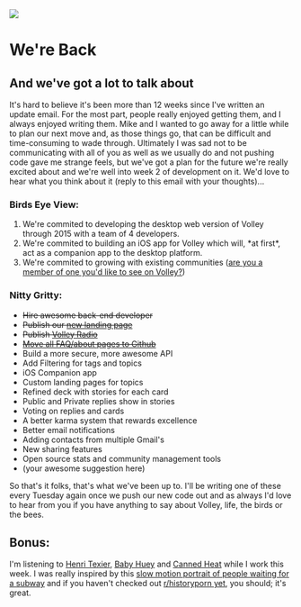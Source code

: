 <img src="http://media.giphy.com/media/uaE1eLglm0aYg/giphy.gif">
<h1>We're Back</h1>
<h2>And we've got a lot to talk about</h2>

<p>It's hard to believe it's been more than 12 weeks since I've written an update email. For the most part, people really enjoyed getting them, and I always enjoyed writing them. Mike and I wanted to go away for a little while to plan our next move and, as those things go, that can be difficult and time-consuming to wade through. Ultimately I was sad not to be communicating with all of you as well as we usually do and not pushing code gave me strange feels, but we've got a plan for the future we're really excited about and we're well into week 2 of development on it. We'd love to hear what you think about it (reply to this email with your thoughts)...</p>

<h3>Birds Eye View:</h3>
<ol>
<li>We're commited to developing the desktop web version of Volley through 2015 with a team of 4 developers.</li>
<li>We're commited to building an iOS app for Volley which will, *at first*, act as a companion app to the desktop platform.</li>
<li>We're commited to  growing with existing communities (<a href="mailto:david@volley.works?subject=Communities">are you a member of one you'd like to see on Volley?</a>)</li>
</ol>
<h3>Nitty Gritty:</h3>
<ul>
<li><strike>Hire awesome back-end developer</strike></li>
<li><strike>Publish our <a href="http://volley.works/logout">new landing page</a></strike></li>
<li><strike>Publish <a href="http://volley.works/radio">Volley Radio</a></strike></li>
<li><strike><a href="https://github.com/VolleyIndustries/readme/">Move all FAQ/about pages to Github</a></strike></li>
<li>Build a more secure, more awesome API</li>
<li>Add Filtering for tags and topics</li>
<li>iOS Companion app</li>
<li>Custom landing pages for topics</li>
<li>Refined deck with stories for each card</li>
<li>Public and Private replies show in stories</li>
<li>Voting on replies and cards</li>
<li>A better karma system that rewards excellence</li>
<li>Better email notifications</li>
<li>Adding contacts from multiple Gmail's</li>
<li>New sharing features</li>
<li>Open source stats and community management tools</li>
<li>(your awesome suggestion here)</li>
</ul>
<p>So that's it folks, that's what we've been up to. I'll be writing one of these every Tuesday again once we push our new code out and as always I'd love to hear from you if you have anything to say about Volley, life, the birds or the bees.</p>

<h2>Bonus:</h2>
<p>I'm listening to <a href="https://www.youtube.com/watch?v=eP3GNsNWBxA&list=LLbYtDz5EVlOqTUIymtBL0ng&index=33">Henri Texier</a>, <a href="https://www.youtube.com/watch?v=zMIzTh0Lafg&index=47&list=LLbYtDz5EVlOqTUIymtBL0ng">Baby Huey</a> and <a href="https://www.youtube.com/watch?v=qRKNw477onU&list=LLbYtDz5EVlOqTUIymtBL0ng&index=50">Canned Heat</a> while I work this week. I was really inspired by this <a href="http://vimeo.com/83664407">slow motion portrait of people waiting for a subway</a> and if you haven't checked out <a href="http://www.reddit.com/r/historyporn">r/historyporn yet</a>, you should; it's great.</p>
